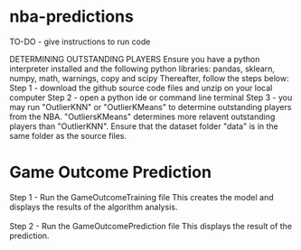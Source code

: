 # nba-predictions
 
TO-DO - give instructions to run code

DETERMINING OUTSTANDING PLAYERS
Ensure you have a python interpreter installed and the following python libraries:
pandas, sklearn, numpy, math, warnings, copy and scipy
Thereafter, follow the steps below:
Step 1 - download the github source code files and unzip on your local computer
Step 2 - open a python ide or command line terminal
Step 3 - you may run "OutlierKNN" or "OutlierKMeans" to determine outstanding players from the NBA.
         "OutliersKMeans" determines more relavent outstanding players than "OutlierKNN". Ensure that
         the dataset folder "data" is in the same folder as the source files.
# Game Outcome Prediction
Step 1 - Run the GameOutcomeTraining file  This creates the model and displays the results of the algorithm analysis.
<br/><br/>
Step 2 - Run the GameOutcomePrediction file  This displays the result of the prediction.

